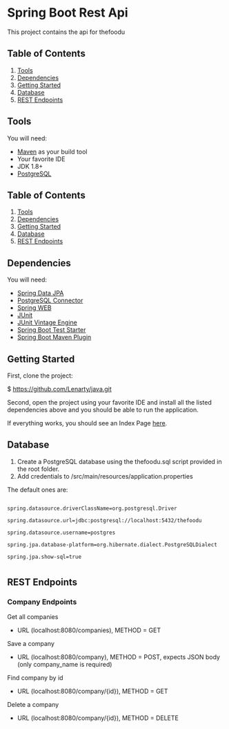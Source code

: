 #
# Spring Boot Rest Api

This project contains the api for thefoodu

## Table of Contents

1. [Tools](https://github.com/ealili/springboot-rest-api/tree/develop#tools)
2. [Dependencies](https://github.com/ealili/springboot-rest-api/tree/develop#dependencies)
3. [Getting Started](https://github.com/ealili/springboot-rest-api/tree/develop#getting-started)
4. [Database](https://github.com/ealili/springboot-rest-api/tree/develop#database)
5. [REST Endpoints](https://github.com/ealili/springboot-rest-api/tree/develop#rest-endpoints)

## Tools
You will need:

* [Maven](https://maven.apache.org/) as your build tool
* Your favorite IDE
* JDK 1.8+
* [PostgreSQL](https://www.postgresql.org/)

## Table of Contents

1. [Tools](#tools)
1. [Dependencies](#dependencies)
1. [Getting Started](#getting-started)
1. [Database](#database)
1. [REST Endpoints](#rest-endpoints)

## Dependencies

You will need:

- [Spring Data JPA](https://mvnrepository.com/artifact/org.springframework.boot/spring-boot-starter-data-jpa)
- [PostgreSQL Connector](https://mvnrepository.com/artifact/mysql/mysql-connector-java)
- [Spring WEB](https://mvnrepository.com/artifact/org.springframework/spring-web)
- [JUnit](https://mvnrepository.com/artifact/junit/junit)
- [JUnit Vintage Engine](https://mvnrepository.com/artifact/org.junit.vintage/junit-vintage-engine)
- [Spring Boot Test Starter](https://mvnrepository.com/artifact/org.springframework.boot/spring-boot-starter-test)
- [Spring Boot Maven Plugin](https://mvnrepository.com/artifact/org.springframework.boot/spring-boot-maven-plugin)

## Getting Started

First, clone the project:

$ https://github.com/Lenarty/java.git

Second, open the project using your favorite IDE and install all the listed dependencies above and you should be able to run the application.

If everything works, you should see an Index Page [here](http://127.0.0.1:8080/).

## Database

1. Create a PostgreSQL database using the thefoodu.sql script provided in the root folder.
2. Add credentials to /src/main/resources/application.properties

The default ones are:

```

spring.datasource.driverClassName=org.postgresql.Driver

spring.datasource.url=jdbc:postgresql://localhost:5432/thefoodu

spring.datasource.username=postgres

spring.jpa.database-platform=org.hibernate.dialect.PostgreSQLDialect

spring.jpa.show-sql=true

```

#

## REST Endpoints

### Company Endpoints

Get all companies

- URL (localhost:8080/companies), METHOD = GET

Save a company

- URL (localhost:8080/company), METHOD = POST, expects JSON body (only company\_name is required)

Find company by id

- URL (localhost:8080/company/{id}), METHOD = GET

Delete a company

- URL (localhost:8080/company/{id}), METHOD = DELETE

